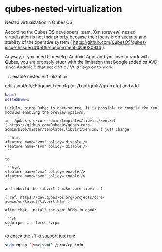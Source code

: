 # qubes-nested-virtualization
Nested virtualization in Qubes OS

According the Qubes OS developers' team, Xen (preview) nested virtualization is not their priority because their focus is on security and stability of the operative system ( https://github.com/QubesOS/qubes-issues/issues/4104#issuecomment-406080934 ).

Anyway, if you need to develop Android Apps and you love to work with Qubes, you are probably stuck with the limitation that Google added on AVD since Android 8 that need Vt-x / Vt-d flags on to work.

1. enable nested virtualization

edit /boot/efi/EFI/qubes/xen.cfg (or /boot/grub2/grub.cfg) and add

```sh
hap=1
nestedhvm=1
```

~~~
Luckily, since Qubes is open-source, it is possible to compile the Xen modules enabling the preview options.

in ./qubes-src/core-admin/templates/libvirt/xen.xml 
( https://github.com/QubesOS/qubes-core-admin/blob/master/templates/libvirt/xen.xml ) just change

```html
<feature name='vmx' policy='disable'/>
<feature name='svm' policy='disable'/>
```

to

```html
<feature name='vmx' policy='enable'/>
<feature name='svm' policy='enable'/>
```

and rebuild the libvirt ( make core-libvirt )

( ref. https://dev.qubes-os.org/projects/core-admin/en/latest/libvirt.html )

after that, install the xen* RPMs in dom0:

```sh
sudo rpm -i --force *.rpm
```
~~~

to check the VT-d support just run:

```sh
sudo egrep ‘(vmx|svm)’ /proc/cpuinfo
```
